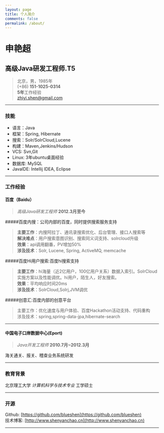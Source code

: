 ```yaml
---
layout: page
title: 个人简介
comments: false
permalink: /about/
---
```


# 申艳超

## 高级Java研发工程师.__T5__

> 北京，男，1985年  
> (+86) **151-1025-0314**   
> **5年**工作经验   
> [zhiyi.shen@gmail.com](mailto:zhiyi.shen@gmail.com)  

-------

### 技能

- 语言：Java
- 框架：Spring, Hibernate
- 搜索：Solr/SolrCloud,Lucene
- 构建：Maven,Jenkins/Hudson
- VCS: Svn,Git
- Linux: 3年ubuntu桌面经验
- 数据库: MySQL
- JavaIDE: Intellij IDEA, Eclipse

------

### 工作经验

#### 百度（Baidu）
>*高级Java研发工程师*
  __2012.3月至今__
  
#####百度内搜：公司内部的百度，同时提供搜索服务支持
>**主要工作**：内搜阿拉丁、通讯录搜索优化、后台管理、接口人搜索等  
>**解决难点**：用户搜索意图识别、搜索同义词支持、solrcloud升级   
>**效果**：api调用翻番，PV增加50%  
>**涉及技术**：Solr, Lucene, Spring, ActiveMQ, memcache

#####百度Hi用户搜索:百度hi搜索支持  
>**主要工作**：hi海量（近2亿用户，100亿用户关系）数据入索引。SolrCloud实施方案以及性能调优。hi用户，陌生人，好友搜索。   
>**效果**：平均响应时间20ms  
>**涉及技术**：SolrCloud,Solrj,JVM调优

#####创意汇:百度内部的创意平台
>主要工作：优化速度与用户体验、百度Hackathon活动支持、代码重构  
>涉及技术：spring,spring-data-jpa,hibernate-search

---

#### 中国电子口岸数据中心(Eport)
>*Java开发工程师*
  __2010.7月~2012.3月__  
 
海关通关、报关、稽查业务系统研发

------

### 教育背景

北京理工大学 *计算机科学与技术专业*  工学硕士
  
------

### 开源 

Github: [https://github.com/blueshen](https://github.com/blueshen)  
技术博客: [http://www.shenyanchao.cn](http://www.shenyanchao.cn)

------

